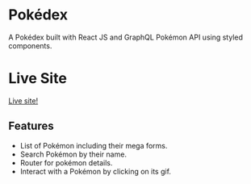 # Pokédex

A Pokédex built with React JS and GraphQL Pokémon API using styled components.

# Live Site
[Live site!](https://pokedex-rimsha-gul.vercel.app/)

## Features
- List of Pokémon including their mega forms. 
- Search Pokémon by their name.
- Router for pokémon details.
- Interact with a Pokémon by clicking on its gif.
